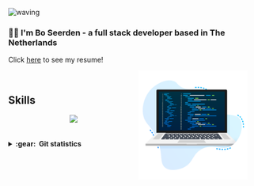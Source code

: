 ![waving](https://capsule-render.vercel.app/api?type=waving&height=200&text=bdseerden%20&fontAlignY=40&color=gradient)

### :man_technologist: I'm Bo Seerden - a full stack developer based in The Netherlands

Click [here](https://www.linkedin.com/in/boseerden/overlay/1635499381842/single-media-viewer/) to see my resume!

<img align='right' height='220' style="margin-right:20px" src='assets/programmer.png' alt='Programmer'>

<br>
<h2>Skills</h2>

<p align="center">
  <a href="https://www.linkedin.com/in/boseerden/">
    <img src="https://skillicons.dev/icons?i=git,svelte,go,react,redux,postgres,bootstrap,express,html,css,js" />
  </a>
</p>
<br>

<details close="true">
  <summary><b>:gear: &nbsp;Git statistics</b></summary>
  <img height="150px" src="https://github-readme-stats.vercel.app/api?username=bdseerden&show_icons=true&theme=highcontrast" />
  <img height="150px" src="https://github-readme-stats.vercel.app/api/top-langs/?username=bdseerden&hide=html&layout=compact&theme=highcontrast" />
 
 </details>
